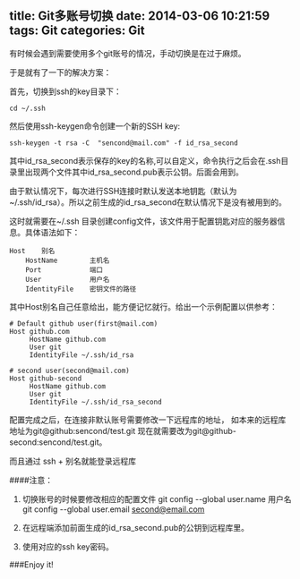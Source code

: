 ﻿title: Git多账号切换
date: 2014-03-06 10:21:59
tags: Git
categories: Git
---

有时候会遇到需要使用多个git账号的情况，手动切换是在过于麻烦。

于是就有了一下的解决方案：

首先，切换到ssh的key目录下：
	
	cd ~/.ssh

然后使用ssh-keygen命令创建一个新的SSH key:
	
	ssh-keygen -t rsa -C  "sencond@mail.com" -f id_rsa_second

其中id_rsa_second表示保存的key的名称,可以自定义，命令执行之后会在.ssh目录里出现两个文件其中id_rsa_second.pub表示公钥。后面会用到。

由于默认情况下，每次进行SSH连接时默认发送本地钥匙（默认为~/.ssh/id_rsa）。所以之前生成的id_rsa_second在默认情况下是没有被用到的。

这时就需要在~/.ssh 目录创建config文件，该文件用于配置钥匙对应的服务器信息。具体语法如下：

	Host    别名
		HostName        主机名
		Port            端口
		User            用户名
		IdentityFile    密钥文件的路径

其中Host别名自己任意给出，能方便记忆就行。给出一个示例配置以供参考：

	# Default github user(first@mail.com)
	Host github.com
		 HostName github.com
		 User git
		 IdentityFile ~/.ssh/id_rsa

	# second user(second@mail.com)
	Host github-second
		 HostName github.com
		 User git
		 IdentityFile ~/.ssh/id_rsa_second
		 
配置完成之后，在连接非默认账号需要修改一下远程库的地址，
如本来的远程库地址为git@github:sencond/test.git
现在就需要改为git@github-second:sencond/test.git。

而且通过 ssh + 别名就能登录远程库

####注意：
1. 切换账号的时候要修改相应的配置文件
		git config --global user.name 用户名
		git config --global user.email second@email.com

2. 在远程端添加前面生成的id_rsa_second.pub的公钥到远程库里。
	
3. 使用对应的ssh key密码。


###Enjoy it!